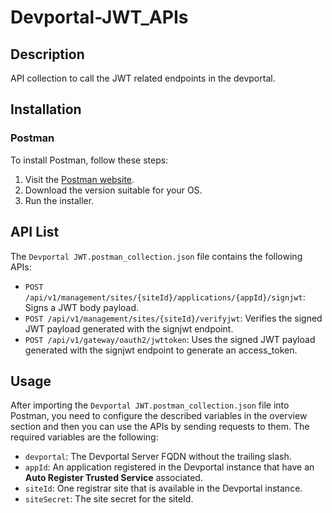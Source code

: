 # Devportal-JWT_APIs

## Description

API collection to call the JWT related endpoints in the devportal.

## Installation

### Postman

To install Postman, follow these steps:

1. Visit the [Postman website](https://www.postman.com/downloads/).
2. Download the version suitable for your OS.
3. Run the installer.

## API List

The `Devportal JWT.postman_collection.json` file contains the following APIs:

- `POST /api/v1/management/sites/{siteId}/applications/{appId}/signjwt`: Signs a JWT body payload.
- `POST /api/v1/management/sites/{siteId}/verifyjwt`: Verifies the signed JWT payload generated with the signjwt endpoint.
- `POST /api/v1/gateway/oauth2/jwttoken`: Uses the signed JWT payload generated with the signjwt endpoint to generate an access_token.

## Usage

After importing the `Devportal JWT.postman_collection.json` file into Postman, you need to configure the described variables in the overview section and then you can use the APIs by sending requests to them. The required variables are the following:

- `devportal`: The Devportal Server FQDN without the trailing slash.
- `appId`: An application registered in the Devportal instance that have an **Auto Register Trusted Service** associated.
- `siteId`: One registrar site that is available in the Devportal instance.
- `siteSecret`: The site secret for the siteId.
